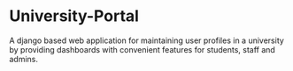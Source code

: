 # University-Portal
A django based web application for maintaining user profiles in a university by providing dashboards with convenient features for students, staff and admins.
